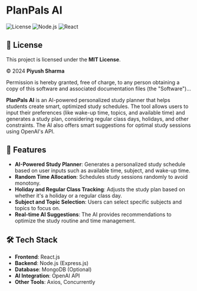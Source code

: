 # PlanPals AI

![License](https://img.shields.io/badge/license-MIT-green) ![Node.js](https://img.shields.io/badge/node.js-backend-brightgreen) ![React](https://img.shields.io/badge/react-frontend-blue)

## 📄 License

This project is licensed under the **MIT License**.

© 2024 **Piyush Sharma**

Permission is hereby granted, free of charge, to any person obtaining a copy of this software and associated documentation files (the "Software")...

**PlanPals AI** is an AI-powered personalized study planner that helps students create smart, optimized study schedules. The tool allows users to input their preferences (like wake-up time, topics, and available time) and generates a study plan, considering regular class days, holidays, and other constraints. The AI also offers smart suggestions for optimal study sessions using OpenAI's API.

## 🚀 Features

- **AI-Powered Study Planner**: Generates a personalized study schedule based on user inputs such as available time, subject, and wake-up time.
- **Random Time Allocation**: Schedules study sessions randomly to avoid monotony.
- **Holiday and Regular Class Tracking**: Adjusts the study plan based on whether it's a holiday or a regular class day.
- **Subject and Topic Selection**: Users can select specific subjects and topics to focus on.
- **Real-time AI Suggestions**: The AI provides recommendations to optimize the study routine and time management.

## 🛠️ Tech Stack

- **Frontend**: React.js
- **Backend**: Node.js (Express.js)
- **Database**: MongoDB (Optional)
- **AI Integration**: OpenAI API
- **Other Tools**: Axios, Concurrently
